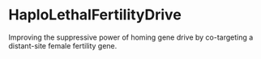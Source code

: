 # HaploLethalFertilityDrive
Improving the suppressive power of homing gene drive by co-targeting a distant-site female fertility gene. 
